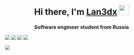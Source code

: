 <h1 align="center">Hi there, I'm <a href="https://www.youtube.com/watch?v=dQw4w9WgXcQ" target="_blank">Lan3dx</a> 
<img src="https://github.com/blackcater/blackcater/raw/main/images/Hi.gif" height="32"/></h1>
<h3 align="center">Software engineer student from Russia</h3>

![](https://github-profile-summary-cards.vercel.app/api/cards/most-commit-language?username=Lan3dx&theme=solarized_dark) ![](https://github-profile-summary-cards.vercel.app/api/cards/repos-per-language?username=Lan3dx&theme=solarized_dark) 
![](https://github-profile-summary-cards.vercel.app/api/cards/stats?username=Lan3dx&theme=solarized_dark) ![](https://github-profile-summary-cards.vercel.app/api/cards/productive-time?username=Lan3dx&theme=solarized_dark)

![](https://komarev.com/ghpvc/?username=Lan3dx&color=blue&style=flat-square)
